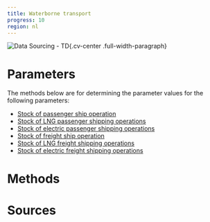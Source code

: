 ```yaml
---
title: Waterborne transport 
progress: 10
region: nl
---
```


![Data Sourcing - TD](/images/data-sourcing-td.jpg){.cv-center .full-width-paragraph}


# Parameters
The methods below are for determining the parameter values for the following parameters:

- [Stock of passenger ship operation](/5-resources/1-data/definitions/parameters/stock_passenger_ships.md)
- [Stock of LNG passenger shipping operations](/5-resources/1-data/definitions/parameters/stock_shipping_passenger_lng.md)
- [Stock of electric passenger shipping operations](/5-resources/1-data/definitions/parameters/stock_shipping_passenger_electric.md)
- [Stock of freight ship operation](/5-resources/1-data/definitions/parameters/stock_freight_ships.md)
- [Stock of LNG freight shipping operations](/5-resources/1-data/definitions/parameters/stock_shipping_freight_lng.md)
- [Stock of electric freight shipping operations](/5-resources/1-data/definitions/parameters/stock_shipping_freight_electric.md)



# Methods




# Sources




